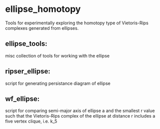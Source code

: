 # ellipse_homotopy
Tools for experimentally exploring the homotopy type of Vietoris-Rips complexes generated from ellipses. 

## ellipse_tools: 
misc collection of tools for working with the ellipse

## ripser_ellipse:
script for generating persistance diagram of ellipse

## wf_ellipse:
script for comparing semi-major axis of ellipse a and the smallest r value such that the Vietoris-Rips complex of the ellipse at distance r includes a five vertex clique, i.e. k_5

